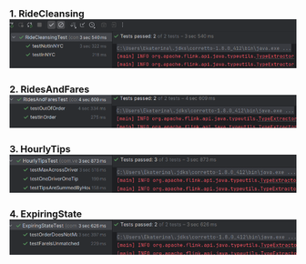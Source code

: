 ### 1. RideCleansing ![ride_cleansing](RideCleansingTest.png)

### 2. RidesAndFares ![ride_flares](RidesFlaresTest.png)

### 3. HourlyTips ![hourly](HourlyTipsTest.png)

### 4. ExpiringState ![expiring](ExpiringTest.png)

